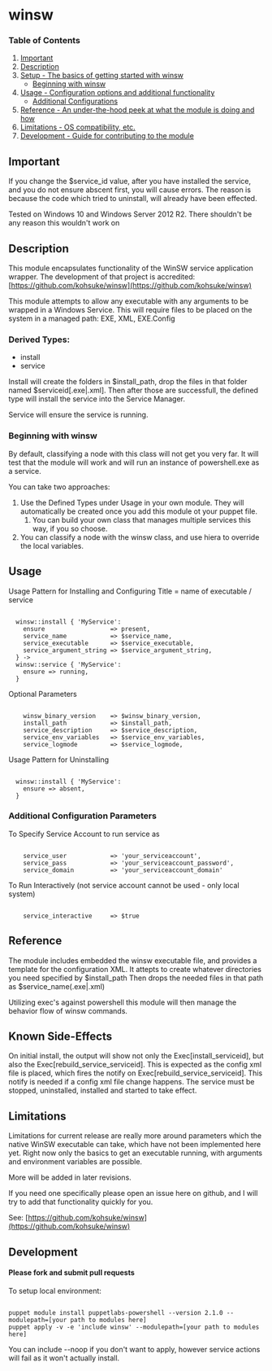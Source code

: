 # winsw

### Table of Contents

1. [Important](#important)
1. [Description](#description)
1. [Setup - The basics of getting started with winsw](#setup)
    * [Beginning with winsw](#beginning-with-winsw)
1. [Usage - Configuration options and additional functionality](#usage)
    * [Additional Configurations](#additional-configuration-parameters)
1. [Reference - An under-the-hood peek at what the module is doing and how](#reference)
1. [Limitations - OS compatibility, etc.](#limitations)
1. [Development - Guide for contributing to the module](#development)

## Important

If you change the $service_id value, after you have installed the service, and you do not ensure abscent first, you will cause errors.
The reason is because the code which tried to uninstall, will already have been effected.

Tested on Windows 10 and Windows Server 2012 R2.
There shouldn't be any reason this wouldn't work on 

## Description

This module encapsulates functionality of the WinSW service application wrapper.
The development of that project is accredited: [https://github.com/kohsuke/winsw](https://github.com/kohsuke/winsw)

This module attempts to allow any executable with any arguments to be wrapped in a Windows Service.
This will require files to be placed on the system in a managed path: EXE, XML, EXE.Config

### Derived Types:
* install 
* service

Install will create the folders in $install_path, drop the files in that folder named $serviceid[.exe|.xml].
Then after those are successfull, the defined type will install the service into the Service Manager.

Service will ensure the service is running.

### Beginning with winsw

By default, classifying a node with this class will not get you very far.
It will test that the module will work and will run an instance of powershell.exe as a service.

You can take two approaches:

1. Use the Defined Types under Usage in your own module. They will automatically be created once you add this module ot your puppet file.
   1. You can build your own class that manages multiple services this way, if you so choose.
1. You can classify a node with the winsw class, and use hiera to override the local variables.

## Usage

Usage Pattern for Installing and Configuring
Title = name of executable / service

<pre><code>
  winsw::install { 'MyService':
    ensure                  => present,
    service_name            => $service_name,
    service_executable      => $service_executable,
    service_argument_string => $service_argument_string,
  } ->
  winsw::service { 'MyService':
    ensure => running,
  }
</code></pre>

Optional Parameters
<pre><code>
    winsw_binary_version    => $winsw_binary_version,
    install_path            => $install_path,
    service_description     => $service_description,
    service_env_variables   => $service_env_variables,
    service_logmode         => $service_logmode,
</code></pre>

Usage Pattern for Uninstalling
<pre><code>
  winsw::install { 'MyService':
    ensure => absent,
  }
</code></pre>

### Additional Configuration Parameters


To Specify Service Account to run service as
<pre><code>
    service_user            => 'your_serviceaccount',
    service_pass            => 'your_serviceaccount_password',
    service_domain          => 'your_serviceaccount_domain'
</code></pre>

To Run Interactively (not service account cannot be used - only local system)
<pre><code>
    service_interactive     => $true
</code></pre>

## Reference

The module includes embedded the winsw executable file, and provides a template for the configuration XML. 
It attepts to create whatever directories you need specified by $install_path
Then drops the needed files in that path as $service_name(.exe|.xml)

Utilizing exec's against powershell this module will then manage the behavior flow of winsw commands.

## Known Side-Effects

On initial install, the output will show not only the Exec[install_serviceid], but also the Exec[rebuild_service_serviceid].
This is expected as the config xml file is placed, which fires the notify on Exec[rebuild_service_serviceid].
This notify is needed if a config xml file change happens. The service must be stopped, uninstalled, installed and started to take effect.


## Limitations

Limitations for current release are really more around parameters which the native WinSW executable can take, which have not been implemented here yet.
Right now only the basics to get an executable running, with arguments and environment variables are possible.

More will be added in later revisions.

If you need one specifically please open an issue here on github, and I will try to add that functionality quickly for you.

See: [https://github.com/kohsuke/winsw](https://github.com/kohsuke/winsw)

## Development

#### Please fork and submit pull requests

To setup local environment:
<pre><code>
puppet module install puppetlabs-powershell --version 2.1.0 --modulepath=[your path to modules here]
puppet apply -v -e 'include winsw' --modulepath=[your path to modules here]
</code></pre>
You can include --noop if you don't want to apply, however service actions will fail as it won't actually install.


